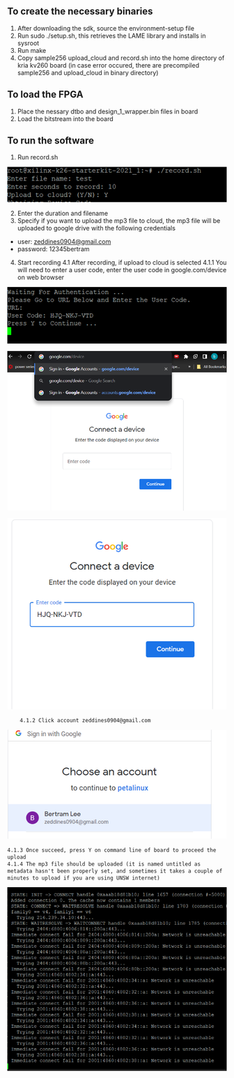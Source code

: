 ## To create the necessary binaries
1. After downloading the sdk, source the environment-setup file
2. Run sudo ./setup.sh, this retrieves the LAME library and installs in sysroot
3. Run make
4. Copy sample256 upload\_cloud and record.sh into the home directory of kria kv260 board
(in case error occured, there are precompiled sample256 and upload\_cloud in binary directory)

## To load the FPGA
1. Place the nessary dtbo and design\_1\_wrapper.bin files in board
2. Load the bitstream into the board

## To run the software
1. Run record.sh

![run record.sh](img/record.png)

2. Enter the duration and filename
3. Specify if you want to upload the mp3 file to cloud, the mp3 file will be uploaded to google drive with the following credentials
- user: zeddines0904@gmail.com
- password: 12345bertram
4. Start recording
	4.1 After recording, if upload to cloud is selected 
		4.1.1 You will need to enter a user code, enter the user code in google.com/device on web browser

![get user code](img/enter_code.png)

![go to device\_url](img/device_url.png)

![enter user code](img/code_url.png)

		4.1.2 Click account zeddines0904@gmail.com

![choose account](img/choose_ac.png)

	4.1.3 Once succeed, press Y on command line of board to proceed the upload
	4.1.4 The mp3 file should be uploaded (it is named untitled as metadata hasn't been properly set, and sometimes it takes a couple of minutes to upload if you are using UNSW internet)

![waiting for connection](img/wait_connection.png)


